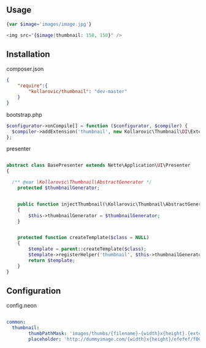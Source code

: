 Usage
------

```php
{var $image='images/image.jpg'}

<img src="{$image|thumbnail: 150, 150}" />

```

Installation
-------------

composer.json

```json
{
    "require":{
        "kollarovic/thumbnail": "dev-master"
    }
}

```

bootstrap.php


```php
$configurator->onCompile[] = function ($configurator, $compiler) {
  $compiler->addExtension('thumbnail', new Kollarovic\Thumbnail\DI\Extension);
};

```

presenter

```php

abstract class BasePresenter extends Nette\Application\UI\Presenter
{

  /** @var \Kollarovic\Thumbnail\AbstractGenerator */
	protected $thumbnailGenerator;


	public function injectThumbnail(\Kollarovic\Thumbnail\AbstractGenerator $thumbnailGenerator)
	{
		$this->thumbnailGenerator = $thumbnailGenerator;
	}


	protected function createTemplate($class = NULL)
	{
		$template = parent::createTemplate($class);
		$template->registerHelper('thumbnail', $this->thumbnailGenerator->thumbnail);
		return $template;
	}
}

```

  
Configuration
-------------

config.neon

```yaml

common:
  thumbnail:
		thumbPathMask: 'images/thumbs/{filename}-{width}x{height}.{extension}'
		placeholder: 'http://dummyimage.com/{width}x{height}/efefef/f00&text=Image+not+found'
    
```
